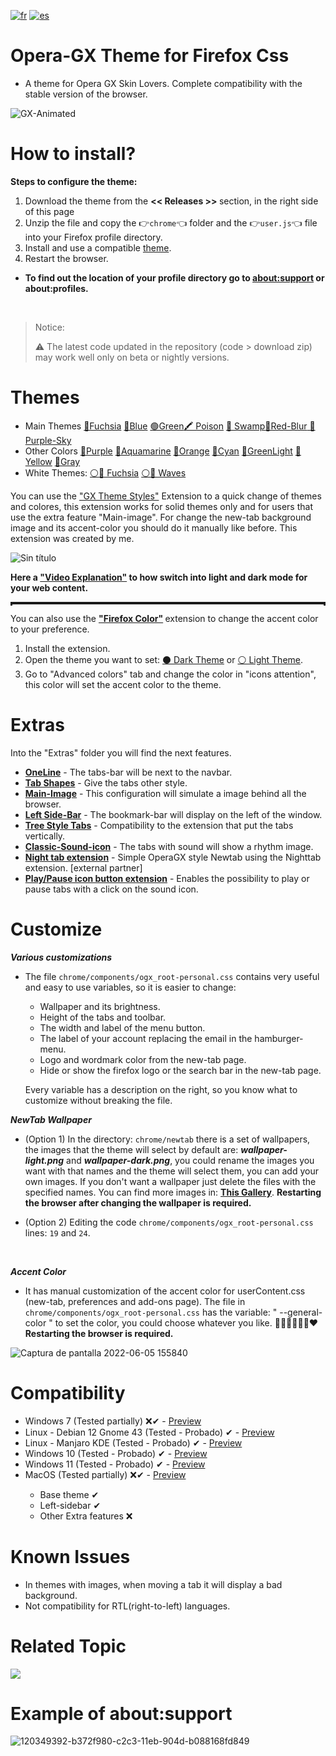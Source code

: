 [![fr](https://img.shields.io/badge/lang-fr-blue.svg)](https://github.com/Godiesc/firefox-gx/blob/main/README.fr.md)
[![es](https://img.shields.io/badge/lang-es-yellow.svg)](https://github.com/Godiesc/firefox-gx/blob/main/README.es.md)

# Opera-GX Theme for Firefox Css
<ul><li>A theme for Opera GX Skin Lovers. Complete compatibility with the stable version of the browser.</li></ul>

![GX-Animated](https://user-images.githubusercontent.com/22057609/210189445-ced79421-3e1e-411b-87ed-1afbff82d9b1.png)

# How to install?

<b>Steps to configure the theme:</b>
<ol>
   <li>Download the theme from the <b> << Releases >> </b> section, in the right side of this page</code></li> 
   <li>Unzip the file and copy the 👉<code>chrome</code>👈 folder and the 👉<code>user.js</code>👈 file into your Firefox profile directory. </li>
   <li>Install and use a compatible <a href="https://github.com/Godiesc/firefox-gx?tab=readme-ov-file#themes" >theme</a>.</li>
   <li>Restart the browser. </li>
</ol>

<ul><li><p><b> To find out the location of your profile directory go to <a href="https://github.com/Godiesc/firefox-gx#example-of-aboutsupport"> about:support</a> or about:profiles.</b></p></li></ul>
</br>

> <p>Notice:</p>⚠ The latest code updated in the repository (code > download zip) may work well only on beta or nightly versions.</p>

# Themes
<ul><li>Main Themes <a href= "https://addons.mozilla.org/es/firefox/addon/beautiful-opera-gx-fucsia/">🔴Fuchsia</a> <a href= "https://addons.mozilla.org/es/firefox/addon/beautiful-opera-gx-blue/">🔵Blue</a> <a href= "https://addons.mozilla.org/es/firefox/addon/beautiful-gx-green/" >🟢Green</a><a href= "https://addons.mozilla.org/es/firefox/addon/beautiful-poison/" >🖍 Poison</a> <a href= "https://addons.mozilla.org/es/firefox/addon/beautiful-swamp-in-autumn/" >🎑 Swamp</a><a href= "https://addons.mozilla.org/es/firefox/addon/beautiful-red-blur/">🌈Red-Blur</a><a href= "https://addons.mozilla.org/es/firefox/addon/beautiful-purple-sky/"> 🌆 Purple-Sky</a> </li>

<li> Other Colors <a href= "https://addons.mozilla.org/es/firefox/addon/opera-gx-witchcraft-purple/">💜Purple</a> <a href= "https://addons.mozilla.org/es/firefox/addon/opera-gx-electric-aquamarine/">💚Aquamarine</a> <a href= "https://addons.mozilla.org/es/firefox/addon/opera-gx-ember-orange/">🦧Orange</a> <a href= "https://addons.mozilla.org/es/firefox/addon/opera-gx-frozen-cyan/">💠Cyan</a> <a href= "https://addons.mozilla.org/es/firefox/addon/opera-gx-level-up-green/">🍏GreenLight</a> <a href= "https://addons.mozilla.org/es/firefox/addon/opera-gx-stamina-yellow/">💛Yellow</a> <a href= "https://addons.mozilla.org/es/firefox/addon/opera-gx-wizard-grey/"> 🗻Gray</a></li>
   <li>White Themes: <a href="https://addons.mozilla.org/es/firefox/addon/opera-light/"> ⚪🔴 Fuchsia</a> <a href="https://addons.mozilla.org/es/firefox/addon/beautiful-waves/"> ⚪🔵 Waves</a></li></ul>

<p>You can use the <a href="https://addons.mozilla.org/es/firefox/addon/gx-theme-styles">"GX Theme Styles"</a> Extension to a quick change of themes and colores, this extension works for solid themes only and for users that use the extra feature "Main-image". For change the new-tab background image  and its accent-color you should do it manually like before. This extension was created by me.</p>

![Sin título](https://github.com/Godiesc/firefox-gx/assets/22057609/36b9c590-66ce-4877-926c-0c74f9e65a0e)

<p><b>Here a <a href="https://imgur.com/a/0ZASdRb">"Video Explanation"</a> to how switch into light and dark mode for your web content.</b></p>

<hr style="size:1px;border-style:dotted;border-bottom: none" />
 
<p>You can also use the <b><a href="https://addons.mozilla.org/es/firefox/addon/firefox-color/">"Firefox Color"</a> </b>extension to change the accent color to your preference.</p>
<ol><li>Install the extension.</li>
<li> Open the theme you want to set: <a href="https://color.firefox.com/?theme=XQAAAAJWBAAAAAAAAABBKYhm849SCicxcUfbB38oKRicm6da8pC6zcajvXUxVWhow0XG5K6BSwfdWytulM34uzM3LhuZvlDLNlGrQWcJvtOkdch_qcsPVi0nURBtsyHwEHcPSSdZBUPlEd-vDQwNy7595jjXYHVUDZw8QUFX13YJoRcCcwEU_Dzw709yH1YhjPaZd9vc7d_pmujWu5Wak7eyIlDRz7msPTiOUQAGJk08pOmPGTlzqfqv_zVenGs8n34O-pwABvBa3bniENYtOjF2zG6a1clmNiITgbNcIb_62b4a9Yemcqv7EZHQrCW7zmsAvNSloPy7oL6whNUFLSwbI6Mw5vgLa-hxr68dhAHr1ci0sPBuzH4X2v7tLQo5vKFoUH93wsR4AwL9J43ZXmO9TER1RnH2xUG4I0NvW4qxmJjIat-ppv43c0-fRci1Bj6noY7L9y6poRreLfdGKUXGbKH0FLlRHhs-Bia-AWSh_UuNqz1ILqetzdDWEtHtq2xzUlsh56YTwVUn1MCnjH3ms_M2oZCiP5nz8yVJeLgQPR0F6WFW4nJItk3xtTf9kvzHolSRcToly_Y8OTydALDLYe28MG_QaZDIhDmgJYn8pIdOSufv2FBPdGAxKQXqhhzhzNqEIz5uMi4Jz4ap3D7S1LXeRP_7RdGY"> ⚫ Dark Theme</a> or <a href="https://color.firefox.com/?theme=XQAAAAKEBAAAAAAAAABBKYhm849SCicxcUfbB38oKRicm6da8pvltSB9WkV2c-XLRbQ1Oez1zWXjUJZMfxQUKzTC_-cAsWtnZjVBpeauBmTjVBPomCKsNVE80fvRwY-rJ65R4jKCyUVJUxrFBxVOxkA_Rxvv8TOD070oV0UwW995RyQV9JG-qcd5cFRiuYzkoOoHlCuFUVFtPj-_VSSr0BzL4pxY0IpdnWN0KWhRBmt3bJSbrY2SZACmpn1-skZEU9Pl7kzFVSTXlVU1skeP3kB-2KFUyqRH8Bq3xQ7pvZUvgKGdOF1eMnUXONJyIXPMhZtlrI7Obxy9YLSETBcgDeTe9bxN3BBYKOuF10prltedblsTxpIdNNgEoG2yh9uTnk3c89KqyaYqsomU-bkA9mnxUzpdUGedTZy2yRp9rBdPL4OdYjxI6RX_vOIwZIreHwYr6bE18aOxjMyNAVkKeN7DlxTjNUXmGPcEA0AEAdibEk3tv-OZ9gM8LqxIC0vu9IQNCetSFNPUfnFa2mp-WLBnl9jxa_r-5geKcLuM29u1Tc1YVcfuE0T38PfAh6RtjUPUGW6AhKR5Q25wKre_e_CN-gF5_EA1eeTI_-9-6wg"> ⚪ Light Theme</a>.</li>
<li> Go to "Advanced colors" tab and change the color in "icons attention", this color will set the accent color to the theme.</li></ol>

# Extras
<p>Into the "Extras" folder you will find the next features.</p>
<ul><li><a href="https://github.com/Godiesc/firefox-gx/tree/main/Extras/OneLine"><b>OneLine</b></a> - The tabs-bar will be next to the navbar.</li>
<li><a href="https://github.com/Godiesc/firefox-gx/tree/main/Extras/Tab-Shapes"><b>Tab Shapes</b></a> - Give the tabs other style.</li>
<li><a href="https://github.com/Godiesc/firefox-gx/tree/main/Extras/Main-Image"><b>Main-Image</b></a></a> - This configuration will simulate a image behind all the browser.</li>
<li><a href="https://github.com/Godiesc/firefox-gx/tree/main/Extras/Left-SideBar"><b>Left Side-Bar</b></a> - The bookmark-bar will display on the left of the window.</li>
<li><a href="https://github.com/Godiesc/firefox-gx/tree/main/Extras/TreeStyle-tabs"><b>Tree Style Tabs</b></a> - Compatibility to the extension that put the tabs vertically.</li>
<li><a href="https://github.com/Godiesc/firefox-gx/tree/main/Extras/Classic-Sound-icon"><b>Classic-Sound-icon</b></a> - The tabs with sound will show a rhythm image.</li>
<li><a href="https://github.com/MemeMan404/GX-NewTab-using-NightTab"><b>Night tab extension</b></a> - Simple OperaGX style Newtab using the Nighttab extension. [external partner]</li>
<li><a href="https://github.com/Godiesc/firefox-gx/tree/main/Extras/Play-Pause"><b>Play/Pause icon button extension</b></a> - Enables the possibility to play or pause tabs with a click on the sound icon.</li>
</ul>

# Customize

<b><i>Various customizations</i></b>
<ul>
<li><p>The file <code>chrome/components/ogx_root-personal.css</code> contains very useful and easy to use variables, so it is easier to change:</p>
<ul>
<li>Wallpaper and its brightness.</li>
<li>Height of the tabs and toolbar.</li>
<li>The width and label of the menu button.</li>
<li>The label of your account replacing the email in the hamburger-menu.</li>
<li>Logo and wordmark color from the new-tab page.</li>
<li>Hide or show the firefox logo or the search bar in the new-tab page.</li>
</ul>
<p>Every variable has a description on the right, so you know what to customize without breaking the file.</p></li></ul>

<b><i>NewTab Wallpaper</i></b>
<ul>
   <li><p>(Option 1) In the directory: <code>chrome/newtab</code> there is a set of wallpapers, the images that the theme will select by default are: <b><i>wallpaper-light.png</i></b> and <b><i>wallpaper-dark.png</i></b>, you could rename the images you want with that names and the theme will select them, you can add your own images. If you don't want a wallpaper just delete the files with the specified names. You can find more images in: <a href="https://imgur.com/a/j78IhJN"><b>This Gallery</b></a>. <b>Restarting the browser after changing the wallpaper is required. </b></p></li>
<li><p>(Option 2) Editing the code <code>chrome/components/ogx_root-personal.css</code> lines: <code>19</code> and <code>24</code>.<p></li></ul></br>

<b><i>Accent Color</i></b>
<ul>
<li><p>It has manual customization of the accent color for userContent.css (new-tab, preferences and add-ons page). The file in <code>chrome/components/ogx_root-personal.css</code> has the variable: " --general-color " to set the color, you could choose whatever you like. 💙💚💜🤎💛🧡❤ <b>Restarting the browser is required. </b></p></li></ul>

![Captura de pantalla 2022-06-05 155840](https://user-images.githubusercontent.com/22057609/172070426-0de79289-eaa3-4826-ac62-af6230cdf877.png)

# Compatibility

<ul><li>Windows 7 (Tested partially) ❌✔ - <a href="https://github.com/Godiesc/firefox-gx/discussions/70">Preview</a></li>
<li>Linux - Debian 12 Gnome 43 (Tested - Probado) ✔ - <a href="https://imgur.com/a/Byo3Mn7">Preview</a></li>
<li>Linux - Manjaro KDE (Tested - Probado) ✔ - <a href="https://imgur.com/a/Byo3Mn7">Preview</a></li>
<li>Windows 10 (Tested - Probado) ✔ - <a href="https://imgur.com/a/aYl8fjn">Preview</a></li>
<li>Windows 11 (Tested - Probado) ✔ - <a href="https://user-images.githubusercontent.com/6202392/168166690-b9f232c7-ff0e-4107-95f0-2910f1c3c6fb.png" >Preview</a></li>
<li>MacOS (Tested partially) ❌✔ - <a href="https://i.imgur.com/Y6V0dwr.png"> Preview</a></li>
   <ul><li>Base theme ✔</li>
       <li>Left-sidebar ✔</li>
       <li>Other Extra features ❌</li>
   </ul>
</ul>

# Known Issues
<ul>
<li>In themes with images, when moving a tab it will display a bad background.</li>
<li>Not compatibility for RTL(right-to-left) languages.</li>
</ul>

# Related Topic

<a href="https://github.com/Godiesc/firefox-one"><img src="https://github.com/Godiesc/firefox-one/assets/22057609/453c2917-8cee-4424-b550-e4e38f492c84"></a>

# Example of about:support

![120349392-b372f980-c2c3-11eb-904d-b088168fd849](https://user-images.githubusercontent.com/22057609/156908375-824f8679-56a5-4d09-a86f-353a7f61135e.png)
